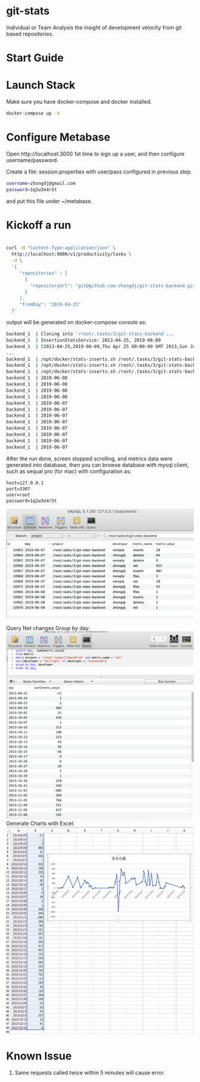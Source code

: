 # git-stats
Individual or Team Analysis the insight of development velocity from git based repositories.

# Start Guide

# Launch Stack
Make sure you have docker-compose and docker installed.

```bash
docker-compose up -d
```

# Configure Metabase
Open http://localhost:3000 1st time to sign up a user, and then configure username/password.

Create a file: session.properties with user/pass configured in previous step.
```bash
username=zhongdj@gmail.com
password=1q2w3e4r5t
```
and put this file under ~/metabase.

# Kickoff a run
```bash

curl -H "Content-Type:application/json" \
  http://localhost:9000/v1/productivity/tasks \
  -d \
  '{ 
     "repositories" : [
       { 
         "repositoryUrl": "git@github.com:zhongdj/git-stats-backend.git" , "branch" : "master", "excludes" : []
       }
     ], 
     "fromDay": "2019-04-25" 
  }'
```

output will be generated on docker-compose console as: 
```bash
backend_1  | Cloning into '/root/.tasks/3/git-stats-backend'...
backend_1  | InsertionStatsService: 2013-04-25, 2019-06-09
backend_1  | (2013-04-25,2019-06-09,Thu Apr 25 00:00:00 GMT 2013,Sun Jun 09 00:00:00 GMT 2019,2236)
...
backend_1  | /opt/docker/stats-inserts.sh /root/.tasks/3/git-stats-backend 2019-06-07 2019-06-07
backend_1  | /opt/docker/stats-inserts.sh /root/.tasks/3/git-stats-backend 2019-06-08 2019-06-08
backend_1  | /opt/docker/stats-inserts.sh /root/.tasks/3/git-stats-backend 2019-06-09 2019-06-09
backend_1  | 2019-06-08
backend_1  | 2019-06-08
backend_1  | 2019-06-08
backend_1  | 2019-06-08
backend_1  | 2019-06-07
backend_1  | 2019-06-07
backend_1  | 2019-06-07
backend_1  | 2019-06-07
backend_1  | 2019-06-07
backend_1  | 2019-06-07
backend_1  | 2019-06-07
backend_1  | 2019-06-07

```

After the run done, screen stopped scrolling, and metrics data were generated into database, then 
you can browse database with mysql client, such as sequal pro (for mac) with configuration as:

```properties
host=127.0.0.1
port=3307
user=root
password=1q2w3e4r5t
```

![metrics-view](https://github.com/zhongdj/git-stats/blob/master/images/metrics.png)

Query Net changes Group by day:
![net-lines-changed](https://github.com/zhongdj/git-stats/blob/master/images/net.screenshot.png)
Generate Charts with Excel:
![net-lines-chart](https://github.com/zhongdj/git-stats/blob/master/images/net.chart.png)

# Known Issue

1. Same requests called twice within 5 minutes will cause error.

 
